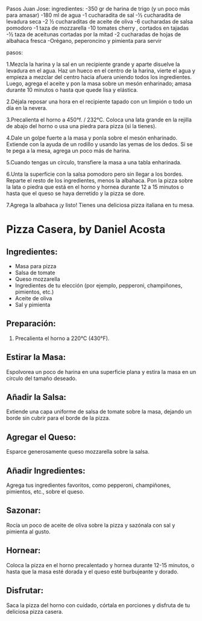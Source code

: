 Pasos Juan Jose:
ingredientes:
-350 gr de harina de trigo (y un poco más para amasar)
-180 ml de agua
-1 cucharadita de sal
-½ cucharadita de levadura seca
-2 ½ cucharaditas de aceite de oliva 
-6 cucharadas de salsa pomodoro
-1 taza de mozzarella 
-10 tomates  cherry , cortados en tajadas
-½ taza de aceitunas cortadas por la mitad
-2 cucharadas de hojas de albahaca fresca
-Orégano, peperoncino y pimienta para servir

pasos: 

1.Mezcla la harina y la sal en un recipiente grande y aparte disuelve la levadura en el agua. Haz un hueco en el centro de la harina, vierte el agua y empieza a mezclar del centro hacia afuera uniendo todos los ingredientes. Luego, agrega el aceite y pon la masa sobre un mesón enharinado; amasa durante 10 minutos o hasta que quede lisa y elástica.

2.Déjala reposar una hora en el recipiente tapado con un limpión o todo un día en la nevera.

3.Precalienta el horno a 450°f. / 232°C. Coloca una lata grande en la rejilla de abajo del horno o usa una piedra para pizza (si la tienes).

4.Dale un golpe fuerte a la masa y ponla sobre el mesón enharinado. Extiende con la ayuda de un rodillo y usando las yemas de los dedos. Si se te pega a la mesa, agrega un poco más de harina.

5.Cuando tengas un círculo, transfiere la masa a una tabla enharinada.

6.Unta la superficie con la salsa pomodoro pero sin llegar a los bordes. Reparte el resto de los ingredientes, menos la albahaca. Pon la pizza sobre la lata o piedra que está en el horno y hornea durante 12 a 15 minutos o hasta que el queso se haya derretido y la pizza se dore.

7.Agrega la albahaca ¡y listo! Tienes una deliciosa pizza italiana en tu mesa.


<h1>Pizza Casera, by Daniel Acosta</h1>

<h2>Ingredientes:</h2>
    <ul>
        <li>Masa para pizza</li>
        <li>Salsa de tomate</li>
        <li>Queso mozzarella</li>
        <li>Ingredientes de tu elección (por ejemplo, pepperoni, champiñones, pimientos, etc.)</li>
        <li>Aceite de oliva</li>
        <li>Sal y pimienta</li>
    </ul>

<h2>Preparación:</h2>
    <ol>
        <li>Precalienta el horno a 220°C (430°F).</li>
    </ol>

<h2>Estirar la Masa:</h2>
    <p>Espolvorea un poco de harina en una superficie plana y estira la masa en un círculo del tamaño deseado.</p>

<h2>Añadir la Salsa:</h2>
    <p>Extiende una capa uniforme de salsa de tomate sobre la masa, dejando un borde sin cubrir para el borde de la pizza.</p>

<h2>Agregar el Queso:</h2>
    <p>Esparce generosamente queso mozzarella sobre la salsa.</p>

<h2>Añadir Ingredientes:</h2>
    <p>Agrega tus ingredientes favoritos, como pepperoni, champiñones, pimientos, etc., sobre el queso.</p>

<h2>Sazonar:</h2>
    <p>Rocía un poco de aceite de oliva sobre la pizza y sazónala con sal y pimienta al gusto.</p>

<h2>Hornear:</h2>
    <p>Coloca la pizza en el horno precalentado y hornea durante 12-15 minutos, o hasta que la masa esté dorada y el queso esté burbujeante y dorado.</p>

<h2>Disfrutar:</h2>
    <p>Saca la pizza del horno con cuidado, córtala en porciones y disfruta de tu deliciosa pizza casera.</p>

